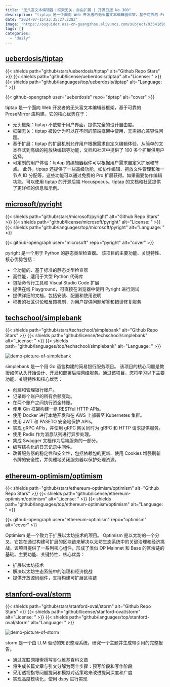 ```yaml
---
title: "无头富文本编辑器：框架无关，自由扩展 | 开源日报 No.300"
description: "tiptap 是一个面向 Web 开发者的无头富文本编辑器框架，基于可靠的 ProseMirror 库构建。"
date: "2024-07-15T23:35:27.228Z"
image: "https://osguider.oss-cn-guangzhou.aliyuncs.com/subject/93541d99918eb0060f5dba68e26db3d1.png"
tags: []
categories:
  - "daily"
---
```


## [ueberdosis/tiptap](https://github.com/ueberdosis/tiptap)

{{< shields path="github/stars/ueberdosis/tiptap" alt="Github Repo Stars" >}} {{< shields path="github/license/ueberdosis/tiptap" alt="License: " >}} {{< shields path="github/languages/top/ueberdosis/tiptap" alt="Language: " >}}

{{< github-opengraph user="ueberdosis" repo="tiptap" alt="cover" >}}

tiptap 是一个面向 Web 开发者的无头富文本编辑器框架，基于可靠的 ProseMirror 库构建。它的核心优势在于：

- 无头框架：tiptap 不依赖于用户界面，提供完全的设计自由度。
- 框架无关：tiptap 被设计为可以在不同的前端框架中使用，无需担心兼容性问题。
- 基于扩展：tiptap 的扩展机制允许用户根据需求自定义编辑体验，从简单的文本样式到高级的拖放块编辑等功能，文档和社区中提供了 100 多个扩展供用户选择。
- 可定制的用户体验：tiptap 的编辑器组件可以根据用户需求自定义扩展和节点。
此外，tiptap 还提供了一些高级功能，如协作编辑、拖放文件管理和唯一节点 ID 分配等，这些功能可以通过免费的 Pro 扩展获得。如果需要协作编辑功能，可以使用 tiptap 的开源后端 Hocuspocus。tiptap 的文档和社区提供了更详细的信息和示例。
  
## [microsoft/pyright](https://github.com/microsoft/pyright)

{{< shields path="github/stars/microsoft/pyright" alt="Github Repo Stars" >}} {{< shields path="github/license/microsoft/pyright" alt="License: " >}} {{< shields path="github/languages/top/microsoft/pyright" alt="Language: " >}}

{{< github-opengraph user="microsoft" repo="pyright" alt="cover" >}}

pyright 是一个用于 Python 的静态类型检查器。
该项目的主要功能、关键特性、核心优势包括：

- 全功能的、基于标准的静态类型检查器
- 高性能，适用于大型 Python 代码库
- 包括命令行工具和 Visual Studio Code 扩展
- 提供在线 Playground，可直接在浏览器中使用 Pyright 进行测试
- 提供详细的文档，包括安装、配置和使用说明
- 积极的社区讨论和反馈机制，为用户提供问题解答和错误修复服务
  
## [techschool/simplebank](https://github.com/techschool/simplebank)

{{< shields path="github/stars/techschool/simplebank" alt="Github Repo Stars" >}} {{< shields path="github/license/techschool/simplebank" alt="License: " >}} {{< shields path="github/languages/top/techschool/simplebank" alt="Language: " >}}

![demo-picture-of-simplebank](https://static.osguider.com/subject/github/techschool/simplebank/8aa738bd13b83456e61608391010bc07.png)

simplebank 是一个用 Go 语言构建的简易银行服务项目。
该项目的核心问题是教授如何从头开始设计、开发和部署后端网络服务。通过该项目，您将学习以下主要功能、关键特性和核心优势：

- 创建和管理银行账户。
- 记录每个账户的所有余额变动。
- 在两个账户之间执行资金转账。
- 使用 Gin 框架构建一组 RESTful HTTP APIs。
- 使用 Docker 进行本地开发和在 AWS 上部署至 Kubernetes 集群。
- 使用 JWT 和 PASETO 安全地保护 APIs。
- 实现 gRPC APIs，并使用 gRPC 网关同时为 gRPC 和 HTTP 请求提供服务。
- 使用 Redis 作为消息队列进行异步处理。
- 集成 Swagger 文档作为后端服务的一部分。
- 编写结构化的日志记录中间件。
- 改善服务器的稳定性和安全性，包括依赖包的更新、使用 Cookies 增强刷新令牌的安全性，并优雅地关闭服务器以保护处理资源。
  
## [ethereum-optimism/optimism](https://github.com/ethereum-optimism/optimism)

{{< shields path="github/stars/ethereum-optimism/optimism" alt="Github Repo Stars" >}} {{< shields path="github/license/ethereum-optimism/optimism" alt="License: " >}} {{< shields path="github/languages/top/ethereum-optimism/optimism" alt="Language: " >}}

{{< github-opengraph user="ethereum-optimism" repo="optimism" alt="cover" >}}

Optimism 是一个致力于扩展以太坊技术的项目。
Optimism 是以太坊的一个分叉，它旨在通过构建可扩展的区块链来解决以太坊生态系统中的关键治理和经济挑战。该项目提供了一系列核心组件，形成了类似 OP Mainnet 和 Base 的区块链的基础。主要功能、关键特性、核心优势：

- 扩展以太坊技术
- 解决以太坊生态系统中的治理和经济挑战
- 提供开放源码组件，支持构建可扩展区块链
  
## [stanford-oval/storm](https://github.com/stanford-oval/storm)

{{< shields path="github/stars/stanford-oval/storm" alt="Github Repo Stars" >}} {{< shields path="github/license/stanford-oval/storm" alt="License: " >}} {{< shields path="github/languages/top/stanford-oval/storm" alt="Language: " >}}

![demo-picture-of-storm](https://static.osguider.com/subject/github/stanford-oval/storm/ce282b42a5055304f14c16d7bc3eefe6.png)

storm 是一个由 LLM 驱动的知识整理系统，研究一个主题并生成带引用的完整报告。

- 通过互联网搜索撰写类似维基百科文章
- 将生成长篇文章与引文分解为两个步骤：预写阶段和写作阶段
- 采用透视指导问题提问和模拟对话策略来改进提问深度和广度
- 实现高度模块化，使用 dspy 进行实现
  
